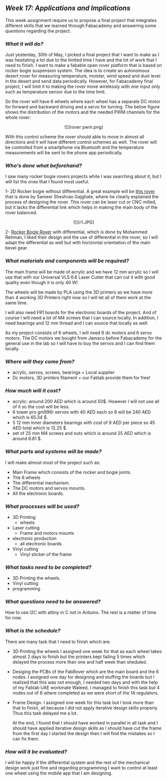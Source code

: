 ## ***Week 17: Applications and Implications***

This week assignment require us to propose a final project that integrates different skills that we learned through Fabacademy and answering some questions regarding the project.

### ***What it will do?***

Just yesterday, 30th of May, I picked a final project that I want to make as I was hesitating a lot due to the limited time I have and the lot of work that I need to finish. I want to make a fabable open rover platform that is based on rocker bogie suspension system. The idea is to create an autonomous desert rover for measuring temperature, moister, wind speed and dust level in the desert and send data periodically. However, for Fabacademy final project, I will limit it to making the rover move wirelessly with one input only such as temperature sensor due to the time limit.

So the rover will have 6 wheels where each wheel has a separate DC motor for forward and backward driving and a servo for turning. The below figure shows the distribution of the motors and the needed PWM channels for the whole rover:

<p align="center">
   ![](rover pwm.png)
</p>

With this control scheme the rover should able to move in almost all directions and it will have different control schemes as well. The rover will be controlled from a smartphone via Bluetooth and the temperature measurements will be sent to the phone app periodically.

### ***Who's done what beforehand?***

I saw many rocker bogie rovers projects while I was searching about it, but I will list the ones that I found most useful.

1- 2D Rocker bogie without differential. A great example will be [this rover](https://www.researchgate.net/publication/313403109_Design_of_Rocker_Bogie_Mechanism) that is done by Sameer Sheshrao Gajghate, where he clearly explained the process of designing the rover. This rover can be laser cut or CNC milled, but it lacks the differential link which helps in making the main body of the rover balanced.

<p align="center">
   ![](r1.JPG)
</p>

2- [Rocker Bogie Rover](https://seelio.com/w/2f4j/rocker-bogie-mechanism) with differential, which is done by Mohammed Rehman, I liked their design and the use of differential in the rover, so I will adapt the differential as well but with horizontal orientation of the main bevel gear.

### ***What materials and components will be required?***

The main frame will be made of acrylic and we have 12 mm acrylic so I will use that with our Universal VLS 6.6 Laser Cutter that can cut it with good quality even though it is only 40 W!

The wheels will be made by PLA using the 3D printers as we have more than 4 working 3D Printers right now so I will let all of them work at the same time.

I will also need FR1 boards for the electronic boards of the project. And of course I will need a lot of M4 screws that I can source locally. In addition, I need bearings and 12 mm thread and I can source that locally as well.

As my project consists of 6 wheels, I will need 6 dc motors and 6 servo motors. The DC motors we bought from Jamaco before Fabacademy for the general use in the lab so I will have to buy the servos and I can find them locally.

### ***Where will they come from?***

- acrylic, servos, screws, bearings = Local supplier
- Dc motors, 3D printers filament = our Fablab provide them for free!

### ***How much will it cost?***

- acrylic: around 200 AED which is around 50$. However I will not use all of it so the cost will be less.
- 6 tower pro gm996r servos with 40 AED each so 6 will be 240 AED which is 65.34 $.
- 5 12 mm inner diameters bearings with cost of 9 AED per piece so 45 AED total which is 12.25 $.
- set of 25 mm M4 screws and nuts which is around 25 AED which is around 6.81 $.

### ***What parts and systems will be made?***

I will make almost most of the project such as:

- Main Frame which consists of the rocker and bogie joints.
- The 6 wheels
- The differential mechanism.
- The DC motors and servos mounts.
- All the electronic boards.

### ***What processes will be used?***

- 3D Printing
    - wheels
- Laser cutting
    - Frame and motors mounts
- electronic production
    - all electronic boards
- Vinyl cutting
    - Vinyl sticker of the frame

### ***What tasks need to be completed?***

- 3D Printing the wheels.
- Vinyl cutting
- programming

### ***What questions need to be answered?***

How to use I2C with attiny in C not in Arduino. The rest is a matter of time for now.

### ***What is the schedule?***

There are many task that I need to finish which are:

- 3D Printing the wheels
  I assigned one week for that as each wheel takes almost 2 days to finish but the printers kept failing 5 times which delayed the process more than one and half week than sheduled.

- Desiging the PCBs of the FabRover which are the main board and the 6 nodes.
  I assigned one day for designing and stuffing the boards but I realized that this was not enough, I needed two days and with the help of my Fablab UAE workmate Waleed, I managed to finish this task but 4 nodes out of 6 where completed as we were short of the 1A regulators.
- Frame Design.
  I assigned one week for this task but I took more than that to finish, all because I did not apply iterative design skills properly. Thus this task delayed me a lot.  

  At the end, I found that I should have worked in parallel in all task and I should have applied iterative design skills as I should have cut the frame from the first day I started the design then I will find the mistakes so I can fix them.



### ***How will it be evaluated?***

I will be happy if the differential system and the rest of the mechanical design work just fine and regarding programming I want to control at least one wheel using the mobile app that I am designing.
